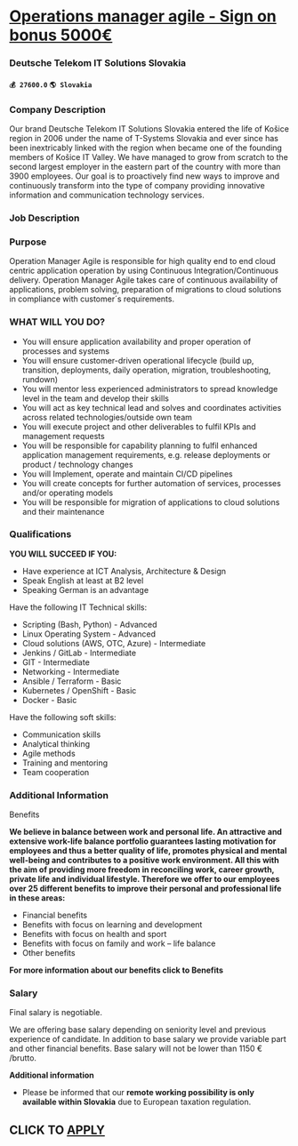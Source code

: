 # [Operations manager agile - Sign on bonus 5000€](https://www.remotewlb.com/apply/operations-manager-agile-sign-on-bonus-5000eur)  
### Deutsche Telekom IT Solutions Slovakia  
#### `💰 27600.0` `🌎 Slovakia`  

### Company Description

Our brand Deutsche Telekom IT Solutions Slovakia entered the life of Košice region in 2006 under the name of T-Systems Slovakia and ever since has been inextricably linked with the region when became one of the founding members of Košice IT Valley. We have managed to grow from scratch to the second largest employer in the eastern part of the country with more than 3900 employees. Our goal is to proactively find new ways to improve and continuously transform into the type of company providing innovative information and communication technology services.

### Job Description

### Purpose

Operation Manager Agile is responsible for high quality end to end cloud centric application operation by using Continuous Integration/Continuous delivery. Operation Manager Agile takes care of continuous availability of applications, problem solving, preparation of migrations to cloud solutions in compliance with customer´s requirements.

### WHAT WILL YOU DO?

  * You will ensure application availability and proper operation of processes and systems
  * You will ensure customer-driven operational lifecycle (build up, transition, deployments, daily operation, migration, troubleshooting, rundown)
  * You will mentor less experienced administrators to spread knowledge level in the team and develop their skills
  * You will act as key technical lead and solves and coordinates activities across related technologies/outside own team
  * You will execute project and other deliverables to fulfil KPIs and management requests
  * You will be responsible for capability planning to fulfil enhanced application management requirements, e.g. release deployments or product / technology changes
  * You will Implement, operate and maintain CI/CD pipelines
  * You will create concepts for further automation of services, processes and/or operating models
  * You will be responsible for migration of applications to cloud solutions and their maintenance

### Qualifications

 **YOU WILL SUCCEED IF YOU:**

  * Have experience at ICT Analysis, Architecture & Design 
  * Speak English at least at B2 level
  * Speaking German is an advantage

Have the following IT Technical skills:

  * Scripting (Bash, Python) - Advanced
  * Linux Operating System - Advanced
  * Cloud solutions (AWS, OTC, Azure) - Intermediate
  * Jenkins / GitLab - Intermediate
  * GIT - Intermediate
  * Networking - Intermediate
  * Ansible / Terraform - Basic
  * Kubernetes / OpenShift - Basic
  * Docker - Basic

Have the following soft skills:

  * Communication skills
  * Analytical thinking
  * Agile methods
  * Training and mentoring
  * Team cooperation

### Additional Information

Benefits

 **We believe in balance between work and personal life. An attractive and extensive work-life balance portfolio guarantees lasting motivation for employees and thus a better quality of life, promotes physical and mental well-being and contributes to a positive work environment. All this with the aim of providing more freedom in reconciling work, career growth, private life and individual lifestyle. Therefore we offer to our employees over 25 different benefits to improve their personal and professional life in these areas:**

  * Financial benefits
  * Benefits with focus on learning and development
  * Benefits with focus on health and sport
  * Benefits with focus on family and work – life balance
  * Other benefits

**For more information about our benefits click to Benefits**

### Salary

Final salary is negotiable.

We are offering base salary depending on seniority level and previous experience of candidate. In addition to base salary we provide variable part and other financial benefits. Base salary will not be lower than 1150 € /brutto.

 **Additional information**

* Please be informed that our **remote working possibility is only available within Slovakia** due to European taxation regulation.

  
## CLICK TO [APPLY](https://www.remotewlb.com/apply/operations-manager-agile-sign-on-bonus-5000eur)

